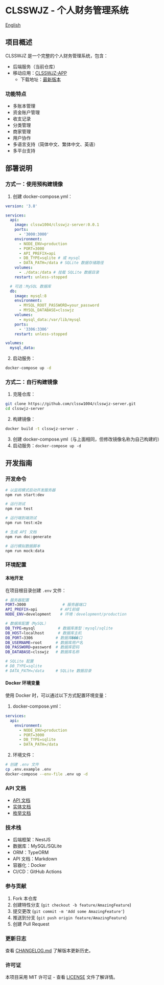 # CLSSWJZ - 个人财务管理系统

[English](./README.md)

## 项目概述

CLSSWJZ 是一个完整的个人财务管理系统，包含：

- 后端服务（当前仓库）
- 移动应用：[CLSSWJZ-APP](https://github.com/clssw1004/clsswjz-app)
  - 下载地址：[最新版本](https://github.com/clssw1004/clsswjz-app/releases)

### 功能特点

- 多账本管理
- 资金账户管理
- 收支记录
- 分类管理
- 商家管理
- 用户协作
- 多语言支持（简体中文、繁体中文、英语）
- 多平台支持

## 部署说明

### 方式一：使用预构建镜像

1. 创建 docker-compose.yml：

```yaml
version: '3.8'

services:
  api:
    image: clssw1004/clsswjz-server:0.0.1
    ports:
      - '3000:3000'
    environment:
      - NODE_ENV=production
      - PORT=3000
      - API_PREFIX=api
      - DB_TYPE=sqlite # 或 mysql
      - DATA_PATH=/data # SQLite 数据存储路径
    volumes:
      - ./data:/data # 挂载 SQLite 数据目录
    restart: unless-stopped

  # 可选：MySQL 数据库
  db:
    image: mysql:8
    environment:
      - MYSQL_ROOT_PASSWORD=your_password
      - MYSQL_DATABASE=clsswjz
    volumes:
      - mysql_data:/var/lib/mysql
    ports:
      - '3306:3306'
    restart: unless-stopped

volumes:
  mysql_data:
```

2. 启动服务：

```bash
docker-compose up -d
```

### 方式二：自行构建镜像

1. 克隆仓库：

```bash
git clone https://github.com/clssw1004/clsswjz-server.git
cd clsswjz-server
```

2. 构建镜像：

```bash
docker build -t clsswjz-server .
```

3. 创建 docker-compose.yml（与上面相同，但修改镜像名称为自己构建的）
4. 启动服务：`docker-compose up -d`

## 开发指南

### 开发命令

```bash
# 以监视模式启动开发服务器
npm run start:dev

# 运行测试
npm run test

# 运行端到端测试
npm run test:e2e

# 生成 API 文档
npm run doc:generate

# 运行模拟数据脚本
npm run mock:data
```

### 环境配置

#### 本地开发

在项目根目录创建 `.env` 文件：

```bash
# 服务器配置
PORT=3000                # 服务器端口
API_PREFIX=api          # API前缀
NODE_ENV=development    # 环境：development/production

# 数据库配置（MySQL）
DB_TYPE=mysql          # 数据库类型：mysql/sqlite
DB_HOST=localhost      # 数据库主机
DB_PORT=3306          # 数据库���口
DB_USERNAME=root      # 数据库用户名
DB_PASSWORD=password  # 数据库密码
DB_DATABASE=clsswjz   # 数据库名称

# SQLite 配置
# DB_TYPE=sqlite
# DATA_PATH=/data     # SQLite 数据目录
```

#### Docker 环境变量

使用 Docker 时，可以通过以下方式配置环境变量：

1. docker-compose.yml：

```yaml
services:
  api:
    environment:
      - NODE_ENV=production
      - PORT=3000
      - DB_TYPE=sqlite
      - DATA_PATH=/data
```

2. 环境文件：

```bash
# 创建 .env 文件
cp .env.example .env
docker-compose --env-file .env up -d
```

### API 文档

- [API 文档](docs/api.md)
- [实体文档](docs/entities.md)
- [枚举文档](docs/enums.md)

### 技术栈

- 后端框架：NestJS
- 数据库：MySQL/SQLite
- ORM：TypeORM
- API 文档：Markdown
- 容器化：Docker
- CI/CD：GitHub Actions

### 参与贡献

1. Fork 本仓库
2. 创建特性分支 (`git checkout -b feature/AmazingFeature`)
3. 提交更改 (`git commit -m 'Add some AmazingFeature'`)
4. 推送到分支 (`git push origin feature/AmazingFeature`)
5. 创建 Pull Request

### 更新日志

查看 [CHANGELOG.md](CHANGELOG.md) 了解版本更新历史。

### 许可证

本项目采用 MIT 许可证 - 查看 [LICENSE](LICENSE) 文件了解详情。
